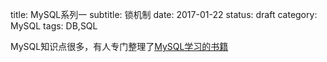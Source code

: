 title: MySQL系列一
subtitle: 锁机制
date: 2017-01-22
status: draft
category: MySQL
tags: DB,SQL

MySQL知识点很多，有人专门整理了[MySQL学习的书籍](http://mingxinglai.com/cn/2015/12/material-of-mysql/)